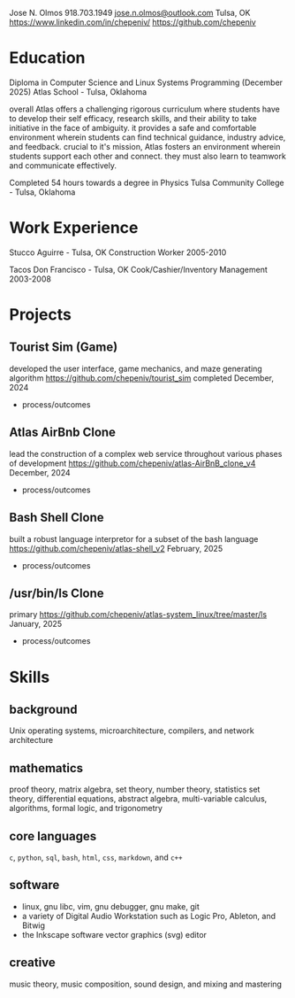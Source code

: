 Jose N. Olmos
918.703.1949
jose.n.olmos@outlook.com
Tulsa, OK
https://www.linkedin.com/in/chepeniv/
https://github.com/chepeniv

<!--
NOTES:
- use brief bullet points
- start each point with strong tense-appropriate action verb
- quantify results wherever possible to demonstrate impact
-->

# Education

Diploma in Computer Science and Linux Systems Programming (December 2025)
Atlas School - Tulsa, Oklahoma

overall Atlas offers a challenging rigorous curriculum where students have to
develop their self efficacy, research skills, and their ability to take
initiative in the face of ambiguity. it provides a safe and comfortable
environment wherein students can find technical guidance, industry advice, and
feedback. crucial to it's mission, Atlas fosters an environment wherein students
support each other and connect. they must also learn to teamwork and communicate
effectively.

Completed 54 hours towards a degree in Physics
Tulsa Community College - Tulsa, Oklahoma

# Work Experience

Stucco Aguirre - Tulsa, OK
Construction Worker 2005-2010

Tacos Don Francisco - Tulsa, OK
Cook/Cashier/Inventory Management 2003-2008

# Projects

## Tourist Sim (Game)
developed the user interface, game mechanics, and maze generating algorithm
https://github.com/chepeniv/tourist_sim
completed December, 2024
- process/outcomes

## Atlas AirBnb Clone
lead the construction of a complex web service throughout various phases of
development
https://github.com/chepeniv/atlas-AirBnB_clone_v4
December, 2024
- process/outcomes

## Bash Shell Clone
built a robust language interpretor for a subset of the bash language
https://github.com/chepeniv/atlas-shell_v2
February, 2025
- process/outcomes

## /usr/bin/ls Clone
primary
https://github.com/chepeniv/atlas-system_linux/tree/master/ls
January, 2025
- process/outcomes

# Skills

## background

Unix operating systems, microarchitecture, compilers, and network architecture

## mathematics

proof theory, matrix algebra, set theory, number theory, statistics set theory,
differential equations, abstract algebra, multi-variable calculus, algorithms,
formal logic, and trigonometry
<!-- geometry, algebra -->

## core languages

`c`, `python`, `sql`, `bash`, `html`, `css`, `markdown`, and `c++`

## software

- linux, gnu libc, vim, gnu debugger, gnu make, git
- a variety of Digital Audio Workstation such as Logic Pro, Ableton, and Bitwig
- the Inkscape software vector graphics (svg) editor

## creative

music theory, music composition, sound design, and mixing and mastering

